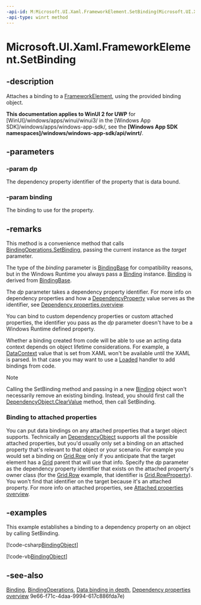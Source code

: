 ```yaml
---
-api-id: M:Microsoft.UI.Xaml.FrameworkElement.SetBinding(Microsoft.UI.Xaml.DependencyProperty,Microsoft.UI.Xaml.Data.BindingBase)
-api-type: winrt method
---
```


<!-- Method syntax
public void SetBinding(Windows.UI.Xaml.DependencyProperty dp, Windows.UI.Xaml.Data.BindingBase binding)
-->

# Microsoft.UI.Xaml.FrameworkElement.SetBinding

## -description
Attaches a binding to a [FrameworkElement](frameworkelement.md), using the provided binding object.

**This documentation applies to WinUI 2 for UWP** for [WinUI]/windows/apps/winui/winui3/ in the [Windows App SDK]/windows/apps/windows-app-sdk/, see the **[Windows App SDK namespaces]/windows/windows-app-sdk/api/winrt/**.

## -parameters
### -param dp
The dependency property identifier of the property that is data bound.

### -param binding
The binding to use for the property.

## -remarks
This method is a convenience method that calls [BindingOperations.SetBinding](/uwp/api/windows.ui.xaml.data.bindingoperations.setbinding(windows.ui.xaml.dependencyobject,windows.ui.xaml.dependencyproperty,windows.ui.xaml.data.bindingbase)), passing the current instance as the *target* parameter.

The type of the *binding* parameter is [BindingBase](../microsoft.ui.xaml.data/bindingbase.md) for compatibility reasons, but in the Windows Runtime you always pass a [Binding](../microsoft.ui.xaml.data/binding.md) instance. [Binding](../microsoft.ui.xaml.data/binding.md) is derived from [BindingBase](../microsoft.ui.xaml.data/bindingbase.md).

The *dp* parameter takes a dependency property identifier. For more info on dependency properties and how a [DependencyProperty](dependencyproperty.md) value serves as the identifier, see [Dependency properties overview](/windows/uwp/xaml-platform/dependency-properties-overview).

You can bind to custom dependency properties or custom attached properties, the identifier you pass as the *dp* parameter doesn't have to be a Windows Runtime defined property.

Whether a binding created from code will be able to use an acting data context depends on object lifetime considerations. For example, a [DataContext](frameworkelement_datacontext.md) value that is set from XAML won't be available until the XAML is parsed. In that case you may want to use a [Loaded](frameworkelement_loaded.md) handler to add bindings from code.



> [!NOTE]
> Calling the SetBinding method and passing in a new [Binding](../microsoft.ui.xaml.data/binding.md) object won't necessarily remove an existing binding. Instead, you should first call the [DependencyObject.ClearValue](dependencyobject_clearvalue_171358816.md) method, then call SetBinding.

### Binding to attached properties

You can put data bindings on any attached properties that a target object supports. Technically an [DependencyObject](dependencyobject.md) supports all the possible attached properties, but you'd usually only set a binding on an attached property that's relevant to that object or your scenario. For example you would set a binding on [Grid.Row](/windows/winui/api/microsoft.ui.xaml.controls.grid#xaml-attached-properties) only if you anticipate that the target element has a [Grid](../microsoft.ui.xaml.controls/grid.md) parent that will use that info. Specify the *dp* parameter as the dependency property identifier that exists on the attached property's owner class (for the [Grid.Row](/windows/winui/api/microsoft.ui.xaml.controls.grid#xaml-attached-properties) example, that identifier is [Grid.RowProperty](../microsoft.ui.xaml.controls/grid_rowproperty.md)). You won't find that identifier on the target because it's an attached property. For more info on attached properties, see [Attached properties overview](/windows/uwp/xaml-platform/attached-properties-overview).

## -examples
This example establishes a binding to a dependency property on an object by calling SetBinding.



[!code-csharp[BindingObject](../microsoft.ui.xaml/code/BindingInCode/csharp/Page.xaml.cs#SnippetBindingObject)]

[!code-vb[BindingObject](../microsoft.ui.xaml/code/BindingInCode/vbnet/BlankPage.xaml.vb#SnippetBindingObject)]

## -see-also
[Binding](../microsoft.ui.xaml.data/binding.md), [BindingOperations](../microsoft.ui.xaml.data/bindingoperations.md), [Data binding in depth](/windows/uwp/data-binding/data-binding-in-depth), [Dependency properties overview](/windows/uwp/xaml-platform/dependency-properties-overview)
9e66-f71c-4daa-9994-617c886fda7e)
